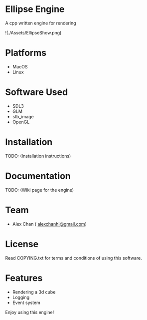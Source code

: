 
Ellipse Engine
==================

A cpp written engine for rendering

!(./Assets/EllipseShow.png)

Platforms
==================

- MacOS 
- Linux

Software Used
==================

- SDL3
- GLM
- stb_image
- OpenGL

Installation
==================

TODO: (Installation instructions)

Documentation
==================

TODO: (Wiki page for the engine)

Team
================

- Alex Chan ( alexchanhl@gmail.com)

License
================

Read COPYING.txt for terms and conditions of using this software. 

Features
==================

- Rendering a 3d cube
- Logging
- Event system


Enjoy using this engine!

